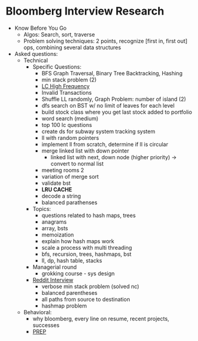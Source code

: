 # Bloomberg Interview Research
- Know Before You Go
    * Algos: Search, sort, traverse
    * Problem solving techniques: 2 points, recognize [first in, first out] ops, combining several data structures
- Asked questions:
    - Technical
        - Specific Questions:
            * BFS Graph Traversal, Binary Tree Backtracking, Hashing
            * min stack problem (2)
            * [LC High Frequency](https://leetcode.com/problems/frequency-of-the-most-frequent-element/description/)
            * Invalid Transactions
            * Shuffle LL randomly, Graph Problem: number of island (2)
            * dfs search on BST w/ no limit of leaves for each level
            * build stock class where you get last stock added to portfolio
            * word search (medium)
            * top 100 lc questions
            * create ds for subway system tracking system
            * ll with random pointers
            * implement ll from scratch, determine if ll is circular
            * merge linked list with down pointer
                - linked list with next, down node (higher priority) -> convert to normal list
            * meeting rooms 2
            * variation of merge sort
            * validate bst
            * __LRU CACHE__
            * decode a string
            * balanced parathenses
        - Topics:
            * questions related to hash maps, trees
            * anagrams
            * array, bsts
            * memoization
            * explain how hash maps work
            * scale a process with multi threading
            * bfs, recursion, trees, hashmaps, bst
            * ll, dp, hash table, stacks
        - Managerial round
            * grokking course - sys design
        - [Reddit Interview](https://www.reddit.com/r/csMajors/comments/xmw0sh/my_bloomberg_interview_experience/)
            * verbose min stack problem (solved nc)
            * balanced parentheses
            * all paths from source to destination
            * hashmap problem
    - Behavioral:
        * why bloomberg, every line on resume, recent projects, successes
        * [PREP](https://docs.google.com/document/d/1s3Z4BEtSlXJkGaiz2gHOfMORRP7bVY7GpUfPODayJFI/edit)
